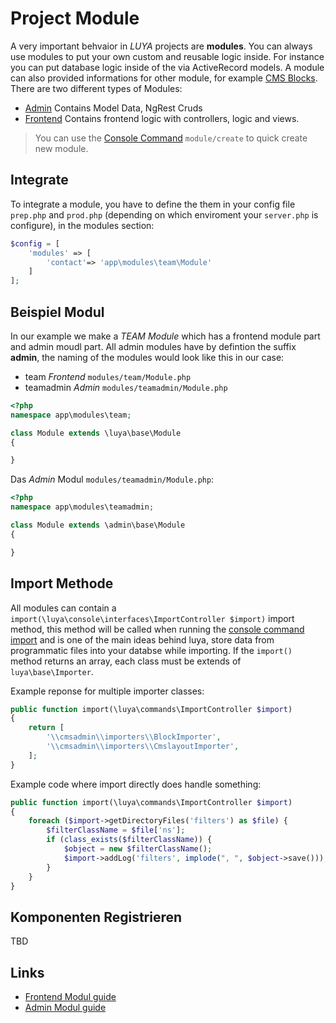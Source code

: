 Project Module
=============
A very important behvaior in *LUYA* projects are **modules**. You can always use modules to put your own custom and reusable logic inside. For instance you can put database logic inside of the via ActiveRecord models. A module can also provided informations for other module, for example [CMS Blocks](app-blocks.md). There are two different types of Modules:

+ [Admin](app-admin-module.md) Contains Model Data, NgRest Cruds
+ [Frontend](app-module-frontend.md) Contains frontend logic with controllers, logic and views.

> You can use the [Console Command](app-console.md) `module/create` to quick create new module.

Integrate
---------
To integrate a module, you have to define the them in your config file `prep.php` and `prod.php` (depending on which enviroment your `server.php` is configure), in the modules section:

```php
$config = [
    'modules' => [
        'contact'=> 'app\modules\team\Module'
    ]
];
``` 

Beispiel Modul
-------------

In our example we make a *TEAM Module* which has a frontend module part and admin moudl part. All admin modules have by defintion the suffix **admin**, the naming of the modules would look like this in our case:

+ team *Frontend* `modules/team/Module.php`
+ teamadmin *Admin* `modules/teamadmin/Module.php`


```php
<?php
namespace app\modules\team;

class Module extends \luya\base\Module
{

}
```

Das *Admin* Modul `modules/teamadmin/Module.php`:

```php
<?php
namespace app\modules\teamadmin;

class Module extends \admin\base\Module
{

}
```


Import Methode
--------------

All modules can contain a `import(\luya\console\interfaces\ImportController $import)` import method, this method will be called when running the [console command import](luya-console.md) and is one of the main ideas behind luya, store data from programmatic files into your databse while importing. If the `import()` method returns an array, each class must be extends of `luya\base\Importer`.

Example reponse for multiple importer classes:

```php
public function import(\luya\commands\ImportController $import)
{
    return [
        '\\cmsadmin\\importers\\BlockImporter',
        '\\cmsadmin\\importers\\CmslayoutImporter',
    ];
}
```

Example code where import directly does handle something:

```php
public function import(\luya\commands\ImportController $import)
{
    foreach ($import->getDirectoryFiles('filters') as $file) {
        $filterClassName = $file['ns'];
        if (class_exists($filterClassName)) {
            $object = new $filterClassName();
            $import->addLog('filters', implode(", ", $object->save()));
        }
    }
}
```

Komponenten Registrieren
------------------------
TBD

Links
------
+ [Frontend Modul guide](app-module-frontend.md)
+ [Admin Modul guide](app-admin-module.md)